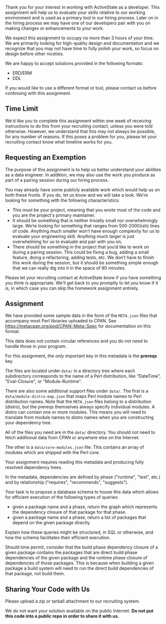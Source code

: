 Thank you for your interest in working with ActiveState as a
developer. This assignment will help us to evaluate your skills relative
to our working environment and is used as a primary tool in our hiring
process. Later on in the hiring process we may have one of our developers
pair with you on making changes or enhancements to your work.

We expect this assignment to occupy no more than 3 hours of your time.
We are primarily looking for high-quality design and documentation
and we recognize that you may not have time to fully polish your work,
so focus on design before other niceties.

We are happy to accept solutions provided in the following formats:

* ERD/ERM
* DDL

If you would like to use a different format or tool, please contact us before
continuing with this assignment.

## Time Limit

We'd like you to complete this assignment within one week of receiving
instructions to do this from your recruiting contact, unless you were told
otherwise. However, we understand that this may not always be possible, for
any number of reasons. If this poses a problem for you, please let your
recruiting contact know what timeline works for you.

## Requesting an Exemption

The purpose of this assignment is to help us better understand your
abilities as a data engineer. In addition, we may also use the work you
produce as part of a pairing session during our hiring process.

You may already have some publicly available work which would help us on both
these fronts. If you do, let us know and we will take a look. We’re looking
for something with the following characteristics:

* This must be your project, meaning that you wrote most of the code and you
  are the project's primary maintainer.
* It should be something that is neither trivially small nor overwhelmingly
  large. We’re looking for something that ranges from 500-2000(ish) lines of
  code. Anything much smaller won’t have enough complexity for us to evaluate
  your engineering skill. Anything much larger is just overwhelming for us to
  evaluate and pair with you on.
* There should be something in the project that you’d like to work on during a
  pairing session. This could be fixing a bug, adding a small feature, doing a
  refactoring, adding tests, etc. We don’t have to finish this work during the
  session, but it should be something simple enough that we can really dig
  into it in the space of 90 minutes.

Please let your recruiting contact at ActiveState know if you have something
you think is appropriate. We'll get back to you promptly to let you know if it
is, in which case you can skip the homework assignment entirely.

## Assignment

We have provided some sample data in the form of the `META.json` files that
accompany most Perl libraries uploaded to CPAN. See
https://metacpan.org/pod/CPAN::Meta::Spec for documentation on this format.

This data does not contain circular references and you do not need to handle
those in your program.

For this assignment, the only important key in this metadata is the
**prereqs** key.

The files are located under `data/` in a directory tree where each
subdirectory corresponds to the name of a Perl distribution, like “DateTime”,
"Eval-Closure", or "Module-Runtime".

There are also some additional support files under `data/`. The first is a
`data/module-distro-map.json` that maps Perl module names to Perl distribution
names. Note that the `META.json` files belong to a distribution (distro), but
the prereqs themselves always specify individual modules. A distro can contain
one or more modules. This means you will need to translate from module names
to distro names when you are constructing your dependency tree.

All of the files you need are in the `data/` directory. You should not need to
fetch additional data from CPAN or anywhere else on the Internet.

The other is a `data/core-modules.json` file. This contains an array of
modules which are shipped with the Perl core.

Your assignment requires reading this metadata and producing fully resolved
dependency trees.

In the metadata, dependencies are defined by phase ("runtime", "test", etc.)
and by relationship ("requires", "recommends", "suggests").

Your task is to propose a database schema to house this data which allows
for efficient execution of the following types of queries:

* given a package name and a phase, return the graph which represents
  the dependency closure of that package for that phase.
* given a package name and a phase, return a list of packages that depend
  on the given package directly

Explain how these queries might be structured, in SQL or otherwise,
and how the schema facilitates their efficient execution.

Should time permit, consider that the build phase dependency closure
of a given package contains the packages that are direct build phase
dependencies of the given package and the runtime phase closure of
dependencies of those packages.  This is because when building a given
package a build system will need to run the direct build dependencies
of that package, not build them.

## Sharing Your Code with Us

Please upload a zip or tarball attachment to our recruiting system.

We do not want your solution available on the public Internet. **Do not
put this code into a public repo in order to share it with us.**
